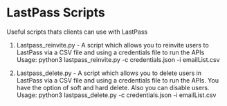 # LastPass Scripts
Useful scripts thats clients can use with LastPass

1. Lastpass_reinvite.py - A script which allows you to reinvite users to LastPass via a CSV file and using a credentials file to run the APIs
   Usage: python3 lastpass_reinvite.py -c credentials.json -i emailList.csv

1. Lastpass_delete.py - A script which allows you to delete users in LastPass via a CSV file and using a credentials file to run the APIs. You have the option of soft and hard delete. Also you can disable users.
   Usage: python3 lastpass_delete.py -c credentials.json -i emailList.csv
   
